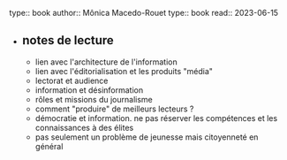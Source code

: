 type:: book
author:: Mônica Macedo-Rouet
type:: book
read:: 2023-06-15
- ## notes de lecture
	- lien avec l'architecture de l'information
	- lien avec l'éditorialisation et les produits "média"
	- lectorat et audience
	- information et désinformation
	- rôles et missions du journalisme
	- comment "produire" de meilleurs lecteurs ?
	- démocratie et information. ne pas réserver les compétences et les connaissances à des élites
	- pas seulement un problème de jeunesse mais citoyenneté en général